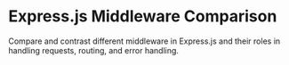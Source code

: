 # Express.js Middleware Comparison

Compare and contrast different middleware in Express.js and their roles in handling requests, routing, and error handling.